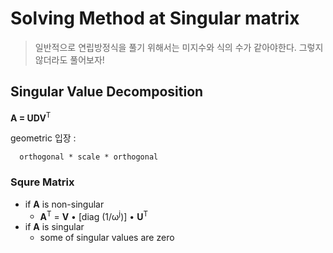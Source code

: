 # Solving Method at Singular matrix

> 일반적으로 연립방정식을 풀기 위해서는 미지수와 식의 수가 같아야한다. 그렇지 않더라도 풀어보자!

## Singular Value Decomposition

**A = UDV**<sup>T</sup>

geometric 입장 :

```
  orthogonal * scale * orthogonal
```

### Squre Matrix

- if **A** is non-singular
  - **A**<sup>T</sup> = **V** • [diag (1/&omega;<sup>j</sup>)] • **U**<sup>T</sup>
- if **A** is singular
  - some of singular values are zero
